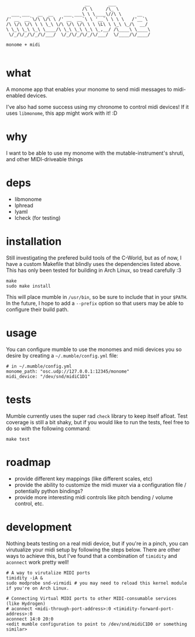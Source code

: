 ```
                              __       ___             
                             /\ \     /\_ \            
  ___ ___   __  __    ___ ___\ \ \____\//\ \      __   
/' __` __`\/\ \/\ \ /' __` __`\ \ '__`\ \ \ \   /'__`\ 
/\ \/\ \/\ \ \ \_\ \/\ \/\ \/\ \ \ \L\ \ \_\ \_/\  __/ 
\ \_\ \_\ \_\ \____/\ \_\ \_\ \_\ \_,__/ /\____\ \____\
 \/_/\/_/\/_/\/___/  \/_/\/_/\/_/\/___/  \/____/\/____/
                                                       
monome + midi
                                                  
```

# what 

A monome app that enables your monome to send midi messages to midi-enabled devices.

I've also had some success using my chronome to control midi devices!  If it uses `libmonome`, this app might work with it! :D

# why

I want to be able to use my monome with the mutable-instrument's shruti, and other MIDI-driveable things

# deps

  - libmonome
  - lphread
  - lyaml
  - lcheck (for testing)

# installation

Still investigating the prefered build tools of the C-World, but as of now, I have a custom Makefile that blindly uses the dependencies listed above.  This has only been tested for building in Arch Linux, so tread carefully :3

```
make
sudo make install
```
This will place mumble in `/usr/bin`, so be sure to include that in your `$PATH`.  In the future, I hope to add a `--prefix` option so that users may be able to configure their build path.

# usage

You can configure mumble to use the monomes and midi devices you so desire by creating a `~/.mumble/config.yml` file:

```
# in ~/.mumble/config.yml
monome_path: "osc.udp://127.0.0.1:12345/monome"
midi_device: "/dev/snd/midiC1D1"
```

# tests

Mumble currently uses the super rad `check` library to keep itself afloat.  Test coverage is still a bit shaky, but if you would like to run the tests, feel free to do so with the following command:

```
make test
```

# roadmap

  - provide different key mappings (like different scales, etc)
  - provide the ability to customize the midi muxer via a configuration file / potentially python bindings?
  - provide more interesting midi controls like pitch bending / volume control, etc.

# development

Nothing beats testing on a real midi device, but if you're in a pinch, you can virutualize your midi setup by following the steps below.  There are other ways to achieve this, but I've found that a combination of `timidity` and `aconnect` work pretty well!

```
# A way to virutalize MIDI ports
timidity -iA &
sudo modprobe snd-virmidi # you may need to reload this kernel module if you're on Arch Linux.

# Connecting Virtual MIDI ports to other MIDI-consumable services (like Hydrogen)
# aconnect <midi-through-port-address>:0 <timidity-forward-port-address>:0
aconnect 14:0 20:0
<edit mumble configuration to point to /dev/snd/midiC1D0 or something similar>
```
